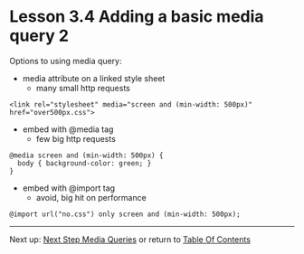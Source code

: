 # Lesson 3.4 Adding a basic media query 2

Options to using media query:
- media attribute on a linked style sheet
  - many small http requests
```
<link rel="stylesheet" media="screen and (min-width: 500px)" href="over500px.css">
```
- embed with @media tag
  - few big http requests
```
@media screen and (min-width: 500px) {
  body { background-color: green; }
}
```
- embed with @import tag
  - avoid, big hit on performance
```
@import url("no.css") only screen and (min-width: 500px);
```

- - -
Next up: [Next Step Media Queries](ND024_Part2_Lesson03_05.md) or return to [Table Of Contents](./ND024_TableOfContents.md)
